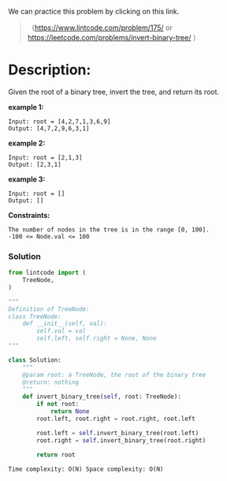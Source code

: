 We can practice this problem by clicking on this link.
>（https://www.lintcode.com/problem/175/ or https://leetcode.com/problems/invert-binary-tree/ ）
# Description:
 <p> Given the root of a binary tree, invert the tree, and return its root.</p> 

**example 1:**
```
Input: root = [4,2,7,1,3,6,9]
Output: [4,7,2,9,6,3,1]
```

**example 2:**
```
Input: root = [2,1,3]
Output: [2,3,1]
```

**example 3:**
```
Input: root = []
Output: []
```

**Constraints:**
```
The number of nodes in the tree is in the range [0, 100].
-100 <= Node.val <= 100
```

 ### Solution

```Python
from lintcode import (
    TreeNode,
)

"""
Definition of TreeNode:
class TreeNode:
    def __init__(self, val):
        self.val = val
        self.left, self.right = None, None
"""

class Solution:
    """
    @param root: a TreeNode, the root of the binary tree
    @return: nothing
    """
    def invert_binary_tree(self, root: TreeNode):
        if not root:
            return None
        root.left, root.right = root.right, root.left

        root.left = self.invert_binary_tree(root.left)
        root.right = self.invert_binary_tree(root.right)

        return root
        
Time complexity: O(N) Space complexity: O(N)
```
